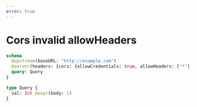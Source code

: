 ```yaml
---
error: true
---
```


# Cors invalid allowHeaders

```graphql @config
schema
  @upstream(baseURL: "http://example.com")
  @server(headers: {cors: {allowCredentials: true, allowHeaders: ["*"], allowMethods: [POST, OPTIONS]}}) {
  query: Query
}

type Query {
  val: Int @expr(body: 1)
}
```
